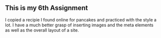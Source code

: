 ## This is my 6th Assignment
I copied a recipie I found online for pancakes and practiced with the style a lot. I have a much better grasp of inserting images and the meta elements as well as the overall layout of a site.
